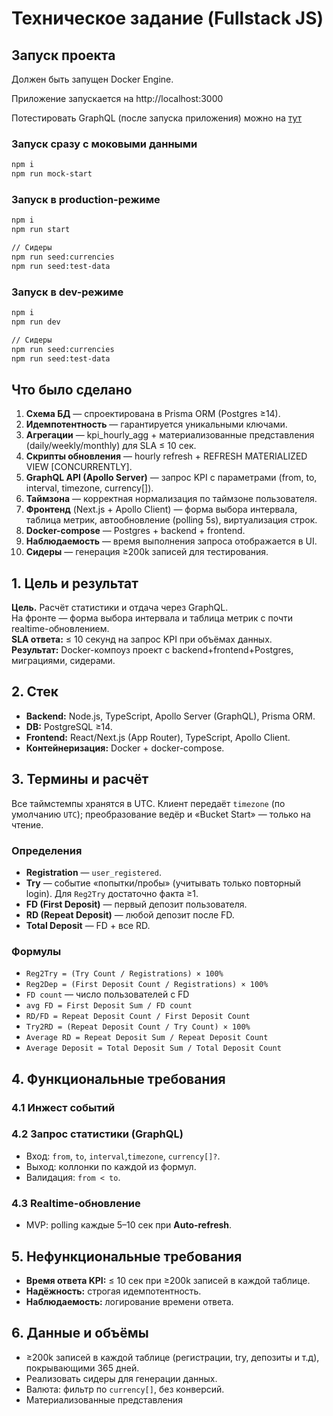 # Техническое задание (Fullstack JS)

## Запуск проекта
Должен быть запущен Docker Engine.

Приложение запускается на http://localhost:3000

Потестировать GraphQL (после запуска приложения) можно на [тут](https://studio.apollographql.com/sandbox?endpoint=http%3A%2F%2Flocalhost%3A4000%2F)

### Запуск сразу с моковыми данными
```bash
npm i
npm run mock-start
```

### Запуск в production-режиме

```bash
npm i
npm run start

// Сидеры
npm run seed:currencies
npm run seed:test-data
```

### Запуск в dev-режиме

```bash
npm i
npm run dev

// Сидеры
npm run seed:currencies
npm run seed:test-data
```

## Что было сделано

1. **Схема БД** — спроектирована в Prisma ORM (Postgres ≥14).
1. **Идемпотентность** — гарантируется уникальными ключами.
1. **Агрегации** — kpi_hourly_agg + материализованные представления (daily/weekly/monthly) для SLA ≤ 10 сек.
1. **Скрипты обновления** — hourly refresh + REFRESH MATERIALIZED VIEW [CONCURRENTLY].
1. **GraphQL API (Apollo Server)** — запрос KPI с параметрами (from, to, interval, timezone, currency[]).
1. **Таймзона** — корректная нормализация по таймзоне пользователя.
1. **Фронтенд** (Next.js + Apollo Client) — форма выбора интервала, таблица метрик, автообновление (polling 5s), виртуализация строк.
1. **Docker-compose** — Postgres + backend + frontend.
1. **Наблюдаемость** — время выполнения запроса отображается в UI.
1. **Сидеры** — генерация ≥200k записей для тестирования.

## 1. Цель и результат
**Цель.** Расчёт статистики и отдача через GraphQL.  
На фронте — форма выбора интервала и таблица метрик с почти realtime-обновлением.  
**SLA ответа:** ≤ 10 секунд на запрос KPI при объёмах данных.  
**Результат:** Docker-компоуз проект с backend+frontend+Postgres, миграциями, сидерами.

## 2. Стек
- **Backend:** Node.js, TypeScript, Apollo Server (GraphQL), Prisma ORM.
- **DB:** PostgreSQL ≥14.
- **Frontend:** React/Next.js (App Router), TypeScript, Apollo Client.
- **Контейнеризация:** Docker + docker-compose.

## 3. Термины и расчёт
Все таймстемпы хранятся в UTC. Клиент передаёт `timezone` (по умолчанию `UTC`); преобразование ведёр и «Bucket Start» — только на чтение.

### Определения
- **Registration** — `user_registered`.
- **Try** — событие «попытки/пробы» (учитывать только повторный login). Для `Reg2Try` достаточно факта ≥1.
- **FD (First Deposit)** — первый депозит пользователя.
- **RD (Repeat Deposit)** — любой депозит после FD.
- **Total Deposit** — FD + все RD.

### Формулы
- `Reg2Try = (Try Count / Registrations) × 100%`
- `Reg2Dep = (First Deposit Count / Registrations) × 100%`
- `FD count` — число пользователей с FD
- `avg FD = First Deposit Sum / FD count`
- `RD/FD = Repeat Deposit Count / First Deposit Count`
- `Try2RD = (Repeat Deposit Count / Try Count) × 100%`
- `Average RD = Repeat Deposit Sum / Repeat Deposit Count`
- `Average Deposit = Total Deposit Sum / Total Deposit Count`

## 4. Функциональные требования

### 4.1 Инжест событий

### 4.2 Запрос статистики (GraphQL)
- Вход: `from`, `to`, `interval`,`timezone`, `currency[]?`.
- Выход: коллонки по каждой из формул.
- Валидация: `from < to`.

### 4.3 Realtime-обновление
- MVP: polling каждые 5–10 сек при **Auto-refresh**.

## 5. Нефункциональные требования
- **Время ответа KPI:** ≤ 10 сек при ≥200k записей в каждой таблице.
- **Надёжность:** строгая идемпотентность.
- **Наблюдаемость:** логирование времени ответа.

## 6. Данные и объёмы
- ≥200k записей в каждой таблице (регистрации, try, депозиты и т.д), покрывающими 365 дней.
- Реализовать сидеры для генерации данных.
- Валюта: фильтр по `currency[]`, без конверсий.
- Материализованные представления
